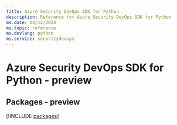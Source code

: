 ```yaml
---
title: Azure Security DevOps SDK for Python
description: Reference for Azure Security DevOps SDK for Python
ms.date: 04/12/2024
ms.topic: reference
ms.devlang: python
ms.service: securitydevops
---
```

# Azure Security DevOps SDK for Python - preview
## Packages - preview
[!INCLUDE [packages](security-devops-index.md)]